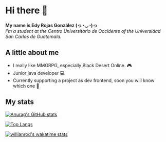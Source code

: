 # Hi there 👋

__My name is Edy Rojas González (っ◔◡◔)っ__</br>
*I'm a student at the Centro Universitario de Occidente of the Universidad San Carlos de Guatemala.*

## A little about me

- I really like MMORPG, especially Black Desert Online. 🎮
- Junior java developer 💻
- Currently supporting a project as dev frontend, soon you will know which one 🙊

## My stats

[![Anurag's GitHub stats](https://github-readme-stats.vercel.app/api?username=edyrrg&show_icons=true&theme=dracula)](https://github.com/anuraghazra/github-readme-stats)

[![Top Langs](https://github-readme-stats.vercel.app/api/top-langs/?username=edyrrg&layout=compact)](https://github.com/anuraghazra/github-readme-stats)

[![willianrod's wakatime stats](https://github-readme-stats.vercel.app/api/wakatime?username=edyrrg)](https://github.com/anuraghazra/github-readme-stats)

<!--
**edyrrg/edyrrg** is a ✨ _special_ ✨ repository because its `README.md` (this file) appears on your GitHub profile.

Here are some ideas to get you started:

- 🔭 I’m currently working on ...
- 🌱 I’m currently learning ...
- 👯 I’m looking to collaborate on ...
- 🤔 I’m looking for help with ...
- 💬 Ask me about ...
- 📫 How to reach me: ...
- 😄 Pronouns: ...
- ⚡ Fun fact: ...
-->
